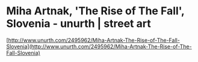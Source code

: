 <!--
id: 14633830470
link: http://tumblr.atmos.org/post/14633830470/miha-artnak-the-rise-of-the-fall-slovenia-unurth
slug: miha-artnak-the-rise-of-the-fall-slovenia-unurth
date: Thu Dec 22 2011 13:43:29 GMT-0800 (PST)
publish: 2011-12-022
tags: 
title: Miha Artnak, 'The Rise of The Fall', Slovenia - unurth | street art
-->


Miha Artnak, 'The Rise of The Fall', Slovenia - unurth | street art
===================================================================

[http://www.unurth.com/2495962/Miha-Artnak-The-Rise-of-The-Fall-Slovenia](http://www.unurth.com/2495962/Miha-Artnak-The-Rise-of-The-Fall-Slovenia)

